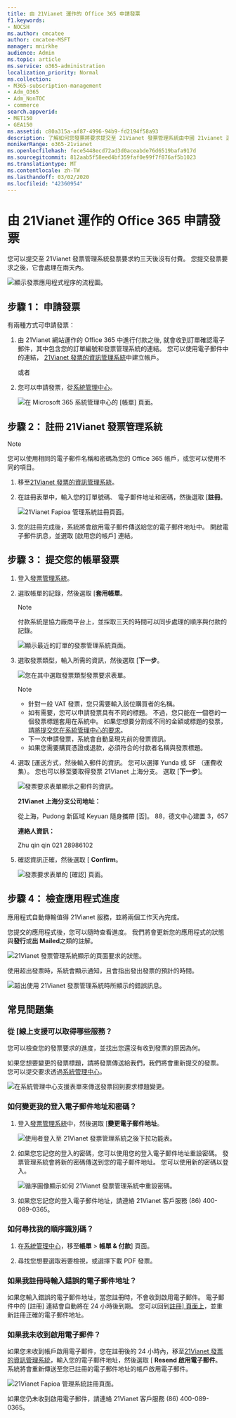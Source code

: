 ```yaml
---
title: 由 21Vianet 運作的 Office 365 申請發票
f1.keywords:
- NOCSH
ms.author: cmcatee
author: cmcatee-MSFT
manager: mnirkhe
audience: Admin
ms.topic: article
ms.service: o365-administration
localization_priority: Normal
ms.collection:
- M365-subscription-management
- Adm_O365
- Adm_NonTOC
- commerce
search.appverid:
- MET150
- GEA150
ms.assetid: c80a315a-af87-4996-94b9-fd2194f58a93
description: 了解如何您發票將要求提交至 21Vianet 發票管理系統由中國 21vianet 運作的 Office 365 中進行付款之後。
monikerRange: o365-21vianet
ms.openlocfilehash: fece5448ecd72ad3d0aceabde76d6519bafa917d
ms.sourcegitcommit: 812aab5f58eed4bf359faf0e99f7f876af5b1023
ms.translationtype: MT
ms.contentlocale: zh-TW
ms.lasthandoff: 03/02/2020
ms.locfileid: "42360954"
---
```

# <a name="apply-for-a-fapiao-for-office-365-operated-by-21vianet"></a>由 21Vianet 運作的 Office 365 申請發票

您可以提交至 21Vianet 發票管理系統發票要求約三天後沒有付費。 您提交發票要求之後，它會處理在兩天內。
  
![顯示發票應用程式程序的流程圖。](../../media/bf14884a-53f9-4c53-971c-b9b8ad6ec8d3.png)
  
## <a name="step-1-apply-for-a-fapiao"></a>步驟 1： 申請發票

有兩種方式可申請發票：
  
1. 由 21Vianet 網站運作的 Office 365 中進行付款之後, 就會收到訂單確認電子郵件，其中包含您的訂單編號和發票管理系統的連結。 您可以使用電子郵件中的連結， <a href="https://go.microsoft.com/fwlink/p/?linkid=837466" target="_blank">21Vianet 發票的資訊管理系統</a>中建立帳戶。
    
    或者
    
2. 您可以申請發票，從<a href="https://go.microsoft.com/fwlink/p/?linkid=850627" target="_blank">系統管理中心</a>。
    
    ![在 Microsoft 365 系統管理中心的 [帳單] 頁面。](../../media/a6e3b953-abd4-46aa-a910-08c517915a21.png)
  
## <a name="step-2-register-with-the-21vianet-fapiao-management-system"></a>步驟 2： 註冊 21Vianet 發票管理系統

> [!NOTE]
> 您可以使用相同的電子郵件名稱和密碼為您的 Office 365 帳戶，或您可以使用不同的項目。 
  
1. 移至<a href="https://go.microsoft.com/fwlink/p/?linkid=837466" target="_blank">21Vianet 發票的資訊管理系統</a>。
    
2. 在註冊表單中，輸入您的訂單號碼、 電子郵件地址和密碼，然後選取 [**註冊**。
    
    ![21Vianet Fapioa 管理系統註冊頁面。](../../media/60d39184-95b2-4ea4-a8a2-3e11763bec87.png)
  
3. 您的註冊完成後，系統將會啟用電子郵件傳送給您的電子郵件地址中。 開啟電子郵件訊息，並選取 [啟用您的帳戶] 連結。
    
## <a name="step-3-submit-your-bill-for-a-fapiao"></a>步驟 3： 提交您的帳單發票

1. 登入<a href="https://go.microsoft.com/fwlink/p/?linkid=837465" target="_blank">發票管理系統</a>。
    
2. 選取帳單的記錄，然後選取 [**套用帳單**。
    
    > [!NOTE]
    > 付款系統是協力廠商平台上，並採取三天的時間可以同步處理的順序與付款的記錄。 
  
    ![顯示最近的訂單的發票管理系統頁面。](../../media/b319767d-1d10-4cb4-b270-c5fbcee1368e.png)
  
3. 選取發票類型，輸入所需的資訊，然後選取 [**下一步**。
    
    ![您在其中選取發票類型發票要求表單。](../../media/56fe3db1-c20f-4082-a39d-02d7ac41fec8.png)
  
    > [!NOTE]
    > - 針對一般 VAT 發票，您只需要輸入該位購買者的名稱。
    > - 如有需要，您可以申請發票具有不同的標題。 不過，您只能在一個卷的一個發票標題套用在系統中。 如果您想要分割成不同的金額或標題的發票，請<a href="https://portal.partner.microsoftonline.cn/Support/SupportOverview.aspx" target="_blank">將提交您在系統管理中心的要求</a>。
    > - 下一次申請發票，系統會自動呈現先前的發票資訊。
    > - 如果您需要購買憑證或退款，必須符合的付款者名稱與發票標題。
    
4. 選取 [運送方式，然後輸入郵件的資訊。 您可以選擇 Yunda 或 SF （運費收集）。 您也可以移至要取得發票 21Vianet 上海分支。 選取 [**下一步**]。
    
    ![發票要求表單顯示之郵件的資訊。](../../media/bba500b4-a51d-477b-81a7-9113b08d39f1.png)
  
    **21Vianet 上海分支公司地址：**

    從上海，Pudong 新區域 Keyuan 隨身攜帶 [否]。 88，德文中心建置 3，657

    **連絡人資訊：**

    Zhu qin qin 021 28986102
   
5. 確認資訊正確，然後選取 [ **Confirm**。
    
    ![發票要求表單的 [確認] 頁面。](../../media/18706d9d-defc-4285-8fd3-990448b44a18.png)
  
## <a name="step-4-check-application-progress"></a>步驟 4： 檢查應用程式進度

應用程式自動傳輸值得 21Vianet 服務，並將兩個工作天內完成。
  
您提交的應用程式後，您可以隨時查看進度。 我們將會更新您的應用程式的狀態與**發行**或**出 Mailed**之類的註解。
  
![21Vianet 發票管理系統顯示的頁面要求的狀態。](../../media/6cd696ec-d630-4fce-9f27-935a0d5f0ebe.png)
  
使用超出發票時，系統會顯示通知，且會指出發出發票的預計的時間。
  
![超出使用 21Vianet 發票管理系統時所顯示的錯誤訊息。](../../media/effe0796-83aa-4a91-a488-15d6f58c01dc.png)
  
## <a name="faqs"></a>常見問題集

### <a name="what-services-can-i-get-from-online-support"></a>從 [線上支援可以取得哪些服務？

您可以檢查您的發票要求的進度，並找出您還沒有收到發票的原因為何。
  
如果您想要變更的發票標題，請將發票傳送給我們，我們將會重新提交的發票。 您可以提交要求透過<a href="https://portal.partner.microsoftonline.cn/Support/SupportOverview.aspx" target="_blank">系統管理中心</a>。
  
![在系統管理中心支援表單來傳送發票回到要求標題變更。](../../media/2a413e9e-f30b-4f26-adbf-6287cc217a0f.png)
  
### <a name="how-do-i-change-my-login-email-address-and-password"></a>如何變更我的登入電子郵件地址和密碼？

1. 登入<a href="https://go.microsoft.com/fwlink/p/?linkid=837465" target="_blank">發票管理系統</a>中，然後選取 [**變更電子郵件地址**。
    
    ![使用者登入至 21Vianet 發票管理系統之後下拉功能表。](../../media/ee6de24b-6be2-41e6-8aec-e0c3cb0ea35e.png)
  
2. 如果您忘記您的登入的密碼，您可以使用您的登入電子郵件地址重設密碼。 發票管理系統會將新的密碼傳送到您的電子郵件地址。 您可以使用新的密碼以登入。
    
    ![循序圖像顯示如何 21Vianet 發票管理系統中重設密碼。](../../media/2edb0a47-1286-4792-804d-7e84534c8370.png)
  
3. 如果您忘記您的登入電子郵件地址，請連絡 21Vianet 客戶服務 (86) 400-089-0365。
    
### <a name="how-do-i-find-my-order-id"></a>如何尋找我的順序識別碼？

1. 在[系統管理中心](https://go.microsoft.com/fwlink/p/?linkid=850627)，移至**帳單** \> **帳單 & 付款**] 頁面。
    
2. 尋找您想要選取若要檢視，或選擇下載 PDF 發票。

  
### <a name="what-if-i-enter-the-wrong-email-address-when-i-register"></a>如果我註冊時輸入錯誤的電子郵件地址？

如果您輸入錯誤的電子郵件地址，當您註冊時，不會收到啟用電子郵件。 電子郵件中的 [註冊] 連結會自動將在 24 小時後到期。 您可以回到<a href="https://go.microsoft.com/fwlink/p/?linkid=837466" target="_blank">註冊] 頁面上</a>，並重新註冊正確的電子郵件地址。 
  
### <a name="what-if-i-dont-receive-an-activation-email"></a>如果我未收到啟用電子郵件？

如果您未收到帳戶啟用電子郵件，您在註冊後的 24 小時內，移至<a href="https://go.microsoft.com/fwlink/p/?linkid=837466" target="_blank">21Vianet 發票的資訊管理系統</a>，輸入您的電子郵件地址，然後選取 [ **Resend 啟用電子郵件**。 系統將會重新傳送至您已註冊的電子郵件地址的帳戶啟用電子郵件。
  
![21Vianet Fapioa 管理系統註冊頁面。](../../media/60d39184-95b2-4ea4-a8a2-3e11763bec87.png)
  
如果您仍未收到啟用電子郵件，請連絡 21Vianet 客戶服務 (86) 400-089-0365。
